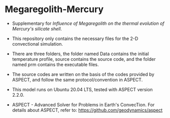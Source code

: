 # Megaregolith-Mercury
* Supplementary for *Influence of Megaregolith on the thermal evolution of Mercury's silicate shell*.  
  
* This repository only contains the necessary files for the 2-D convectional simulation. 

* There are three folders, the folder named Data contains the initial temperature profile, source contains the source code, and the folder named prm contains the executable files.

* The source codes are written on the basis of the codes provided by ASPECT, and follow the same protocol/convention in ASPECT.
  
* This model runs on Ubuntu 20.04 LTS, tested with ASPECT version 2.2.0.
  
* ASPECT - Advanced Solver for Problems in Earth's ConvecTion. For details about ASPECT, refer to: https://github.com/geodynamics/aspect
